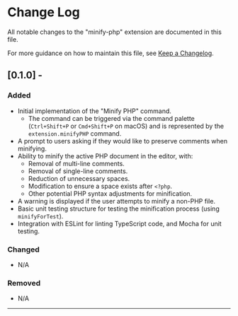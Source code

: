 # Change Log

All notable changes to the "minify-php" extension are documented in this file.

For more guidance on how to maintain this file, see [Keep a Changelog](http://keepachangelog.com/).

## [0.1.0] -

### Added

- Initial implementation of the "Minify PHP" command.
  - The command can be triggered via the command palette (`Ctrl+Shift+P` or `Cmd+Shift+P` on macOS) and is represented by the `extension.minifyPHP` command.
- A prompt to users asking if they would like to preserve comments when minifying.
- Ability to minify the active PHP document in the editor, with:
  - Removal of multi-line comments.
  - Removal of single-line comments.
  - Reduction of unnecessary spaces.
  - Modification to ensure a space exists after `<?php`.
  - Other potential PHP syntax adjustments for minification.
- A warning is displayed if the user attempts to minify a non-PHP file.
- Basic unit testing structure for testing the minification process (using `minifyForTest`).
- Integration with ESLint for linting TypeScript code, and Mocha for unit testing.

### Changed

- N/A

### Removed

- N/A

---
